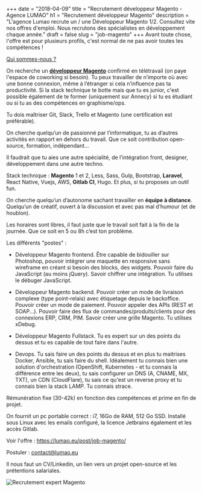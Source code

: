 +++
date = "2018-04-09"
title = "Recrutement développeur Magento  - Agence  LUMAO"
h1 = "Recrutement développeur Magento"
description = "L'agence Lumao recrute un / une Développeur Magento 1/2. Consultez vite nos offres d'emploi. Nous recrutons des spécialistes en développement chaque année."
draft = false
slug = "job-magento"
+++
Avant toute chose, l'offre est pour plusieurs profils, c'est normal de ne pas avoir toutes les compétences !

[Qui sommes-nous ?](/qui-sommes-nous/)

On recherche un **[développeur Magento](/)** confirmé en télétravail (on paye l'espace de coworking si besoin). Tu peux travailler de n’importe où avec une bonne connexion, même à l’étranger si cela n’influence pas ta productivité.
Si la stack technique te botte mais que tu es junior, c'est possible également de te former (uniquement sur Annecy) si tu es étudiant ou si tu as des compétences en graphisme/ops.

Tu dois maîtriser Git, Slack, Trello et Magento (une certification est préférable).

On cherche quelqu’un de passionné par l’informatique, tu as d’autres activités en rapport en dehors du travail. Que ce soit contribution open-source, formation, indépendant...

Il faudrait que tu aies une autre spécialité, de l’intégration front, designer, développement dans une autre techno.

Stack technique : **Magento** 1 et 2, Less, Sass, Gulp, Bootstrap, **Laravel**, React Native, Vuejs, AWS, **Gitlab CI**, Hugo. Et plus, si tu proposes un outil fun.

On cherche quelqu’un d’autonome sachant travailler en __équipe à distance__. Quelqu’un de créatif, ouvert à la discussion et avec pas mal d’humour (et de houblon).

Les horaires sont libres, il faut juste que le travail soit fait à la fin de la journée. Que ce soit en 5 ou 8h c’est ton problème.

Les différents "postes" :

- Développeur Magento frontend. Être capable de bidouiller sur Photoshop, pouvoir intégrer une maquette en responsive sans wireframe en créant si besoin des blocks, des widgets. 
Pouvoir faire du JavaScript (au moins jQuery). Savoir chiffrer une intégration. Tu utilises le débuger JavaScript.

- Développeur Magento backend. Pouvoir créer un mode de livraison complexe (type point-relais) avec étiquetage depuis le backoffice. Pouvoir créer un mode de paiement.
Pouvoir appeler des APIs (REST et SOAP...). Pouvoir faire des flux de commandes/produits/clients pour des connexions ERP, CRM, PIM. Savoir créer une grille Magento.
Tu utilises xDebug.

- Développeur Magento Fullstack. Tu es expert sur un des points du dessus et tu es capable de tout faire dans l'autre.

- Devops. Tu sais faire un des points du dessus et en plus tu maitrises Docker, Ansible, tu sais faire du shell. Idéalement tu connais bien une solution d'orchestration 
(OpenShift, Kubernetes - et tu connais la différence entre les deux), tu sais configurer un DNS (A, CNAME, MX, TXT), un CDN (CloudFlare), tu sais ce qu'est un reverse proxy
et tu connais bien la stack LAMP. Tu connais strace.

Rémunération fixe (30-42k) en fonction des compétences et prime en fin de projet.

On fournit un pc portable correct : i7, 16Go de RAM, 512 Go SSD. Installé sous Linux avec les emails configuré, la licence Jetbrains également et les accès Gitlab.

Voir l'offre : https://lumao.eu/post/job-magento/

Postuler : contact@lumao.eu

Il nous faut un CV/Linkedin, un lien vers un projet open-source et les prétentions salariales.

![Recrutement expert Magento](/images/13/expert-magento.jpg)
